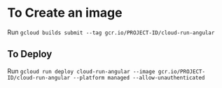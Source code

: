 # To Create an image

Run `gcloud builds submit --tag gcr.io/PROJECT-ID/cloud-run-angular`

## To Deploy

Run `gcloud run deploy cloud-run-angular --image gcr.io/PROJECT-ID/cloud-run-angular --platform managed --allow-unauthenticated`
